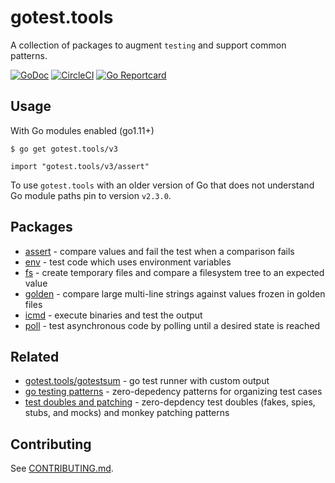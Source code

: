 # gotest.tools

A collection of packages to augment `testing` and support common patterns.

[![GoDoc](https://godoc.org/gotest.tools?status.svg)](https://pkg.go.dev/gotest.tools/v3/?tab=subdirectories)
[![CircleCI](https://circleci.com/gh/gotestyourself/gotest.tools/tree/main.svg?style=shield)](https://circleci.com/gh/gotestyourself/gotest.tools/tree/main)
[![Go Reportcard](https://goreportcard.com/badge/gotest.tools)](https://goreportcard.com/report/gotest.tools)

## Usage

With Go modules enabled (go1.11+)

```
$ go get gotest.tools/v3
```

```
import "gotest.tools/v3/assert"
```

To use `gotest.tools` with an older version of Go that does not understand Go
module paths pin to version `v2.3.0`.


## Packages

* [assert](http://pkg.go.dev/gotest.tools/v3/assert) -
  compare values and fail the test when a comparison fails
* [env](http://pkg.go.dev/gotest.tools/v3/env) -
  test code which uses environment variables
* [fs](http://pkg.go.dev/gotest.tools/v3/fs) -
  create temporary files and compare a filesystem tree to an expected value
* [golden](http://pkg.go.dev/gotest.tools/v3/golden) -
  compare large multi-line strings against values frozen in golden files
* [icmd](http://pkg.go.dev/gotest.tools/v3/icmd) -
  execute binaries and test the output
* [poll](http://pkg.go.dev/gotest.tools/v3/poll) -
  test asynchronous code by polling until a desired state is reached

## Related

* [gotest.tools/gotestsum](https://github.com/gotestyourself/gotestsum) -
  go test runner with custom output
* [go testing patterns](https://github.com/gotestyourself/gotest.tools/wiki/Go-Testing-Patterns) -
  zero-depedency patterns for organizing test cases
* [test doubles and patching](https://github.com/gotestyourself/gotest.tools/wiki/Test-Doubles-And-Patching) -
  zero-depdency test doubles (fakes, spies, stubs, and mocks) and monkey patching patterns

## Contributing

See [CONTRIBUTING.md](CONTRIBUTING.md).

